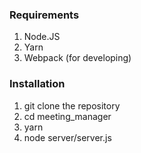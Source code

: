 ### Requirements
1. Node.JS
2. Yarn
3. Webpack (for developing)

### Installation
1. git clone the repository
2. cd meeting_manager
3. yarn
4. node server/server.js